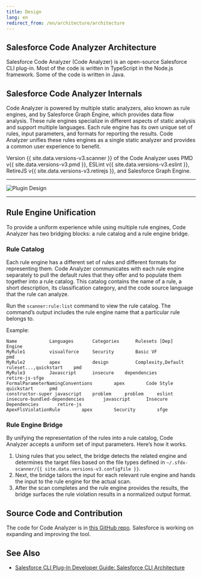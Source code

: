 ```yaml
---
title: Design
lang: en
redirect_from: /en/architecture/architecture
---
```


## Salesforce Code Analyzer Architecture

Salesforce Code Analyzer (Code Analyzer) is an open-source Salesforce CLI plug-in. Most of the code is written in TypeScript in the Node.js framework. Some of the code is written in Java.

## Salesforce Code Analyzer Internals

Code Analyzer is powered by multiple static analyzers, also known as rule engines, and by Salesforce Graph Engine, which provides data flow analysis. These rule engines specialize in different aspects of static analysis and support multiple languages. Each rule engine has its own unique set of rules, input parameters, and formats for reporting the results. Code Analyzer unifies these rules engines as a single static analyzer and provides a common user experience to benefit.

Version {{ site.data.versions-v3.scanner }} of the Code Analyzer uses PMD v{{ site.data.versions-v3.pmd }}, ESLint v{{ site.data.versions-v3.eslint }}, RetireJS v{{ site.data.versions-v3.retirejs }}, and Salesforce Graph Engine.

-------

![Plugin Design](./assets/images/ScannerPlugin.jpeg)

-------

## Rule Engine Unification

To provide a uniform experience while using multiple rule engines, Code Analyzer has two bridging blocks: a rule catalog and a rule engine bridge. 

### Rule Catalog

Each rule engine has a different set of rules and different formats for representing them. Code Analyzer communicates with each rule engine separately to pull the default rules that they offer and to populate them together into a rule catalog. This catalog contains the name of a rule, a short description, its classification category, and the code source language that the rule can analyze.

Run the ```scanner:rule:list``` command to view the rule catalog. The command’s output includes the rule engine name that a particular rule belongs to.

Example:

```
Name			Languages		Categories		Rulesets [Dep]		Engine
MyRule1			visualforce		Security		Basic VF			pmd
MyRule2			apex			design			Complexity,Default ruleset...,quickstart	pmd
MyRule3			Javascript		insecure 	dependencies 		retire-js-sfge
FormalParameterNamingConventions		apex		Code Style		quickstart		pmd
constructor-super javascript	problem		problem		eslint
insecure-bundled-dependencies		javascript		Insecure Dependencies		retire-js
ApexFlsViolationRule		apex		Security		sfge
```

### Rule Engine Bridge

By unifying the representation of the rules into a rule catalog, Code Analyzer accepts a uniform set of input parameters. Here’s how it works.

1. Using rules that you select, the bridge detects the related engine and determines the target files based on the file types defined in `~/.sfdx-scanner/{{ site.data.versions-v3.configfile }}`. 
2. Next, the bridge tailors the input for each relevant rule engine and hands the input to the rule engine for the actual scan.
3. After the scan completes and the rule engine provides the results, the bridge surfaces the rule violation results in a normalized output format.


## Source Code and Contribution

The code for Code Analyzer is in [this GitHub repo](https://github.com/forcedotcom/sfdx-scanner). Salesforce is working on expanding and improving the tool.

## See Also
- [Salesforce CLI Plug-In Developer Guide: Salesforce CLI Architecture](https://developer.salesforce.com/docs/atlas.en-us.sfdx_cli_plugins.meta/sfdx_cli_plugins/cli_plugins_architecture.htm)
